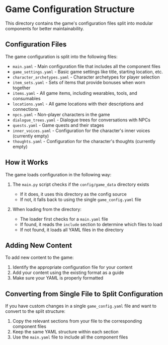 # Game Configuration Structure

This directory contains the game's configuration files split into modular components for better maintainability.

## Configuration Files

The game configuration is split into the following files:

- `main.yaml` - Main configuration file that includes all the component files
- `game_settings.yaml` - Basic game settings like title, starting location, etc.
- `character_archetypes.yaml` - Character archetypes for player selection
- `item_sets.yaml` - Sets of items that provide bonuses when worn together
- `items.yaml` - All game items, including wearables, tools, and consumables
- `locations.yaml` - All game locations with their descriptions and connections
- `npcs.yaml` - Non-player characters in the game
- `dialogue_trees.yaml` - Dialogue trees for conversations with NPCs
- `quests.yaml` - Game quests and their stages
- `inner_voices.yaml` - Configuration for the character's inner voices (currently empty)
- `thoughts.yaml` - Configuration for the character's thoughts (currently empty)

## How it Works

The game loads configuration in the following way:

1. The `main.py` script checks if the `config/game_data` directory exists
   - If it does, it uses this directory as the config source
   - If not, it falls back to using the single `game_config.yaml` file

2. When loading from the directory:
   - The loader first checks for a `main.yaml` file
   - If found, it reads the `include` section to determine which files to load
   - If not found, it loads all YAML files in the directory

## Adding New Content

To add new content to the game:

1. Identify the appropriate configuration file for your content
2. Add your content using the existing format as a guide
3. Make sure your YAML is properly formatted

## Converting from Single File to Split Configuration

If you have custom changes in a single `game_config.yaml` file and want to convert to the split structure:

1. Copy the relevant sections from your file to the corresponding component files
2. Keep the same YAML structure within each section
3. Use the `main.yaml` file to include all the component files 